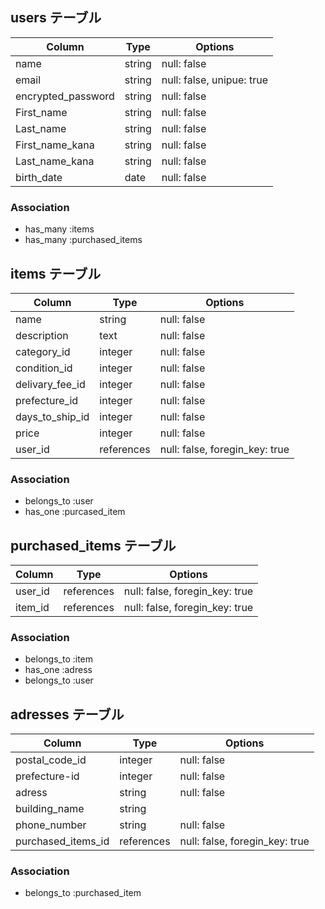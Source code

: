 ## users テーブル

| Column             | Type   | Options                   |
| ------------------ | ------ | ------------------------- |
| name               | string | null: false               |
| email              | string | null: false, unipue: true |
| encrypted_password | string | null: false               |
| First_name         | string | null: false               |
| Last_name          | string | null: false               |
| First_name_kana    | string | null: false               |
| Last_name_kana     | string | null: false               |
| birth_date         | date   | null: false               |

### Association
- has_many :items
- has_many :purchased_items



## items テーブル

| Column          | Type       | Options                        |
| --------------- | ---------- | ------------------------------ |
| name            | string     | null: false                    |
| description     | text       | null: false                    |
| category_id     | integer    | null: false                    |
| condition_id    | integer    | null: false                    |
| delivary_fee_id | integer    | null: false                    |
| prefecture_id   | integer    | null: false                    |
| days_to_ship_id | integer    | null: false                    |
| price           | integer    | null: false                    |
| user_id         | references | null: false, foregin_key: true |

### Association
- belongs_to :user
- has_one :purcased_item


## purchased_items テーブル

| Column    | Type       | Options                        |
| --------- | ---------- | ------------------------------ |
| user_id   | references | null: false, foregin_key: true |
| item_id   | references | null: false, foregin_key: true |

### Association
- belongs_to :item
- has_one :adress
- belongs_to :user


## adresses テーブル

| Column             | Type       | Options                        |
| ------------------ | ---------- | ------------------------------ |
| postal_code_id     | integer    | null: false                    |
| prefecture-id      | integer    | null: false                    |
| adress             | string     | null: false                    |
| building_name      | string     |                     |
| phone_number       | string     | null: false                    |
| purchased_items_id | references | null: false, foregin_key: true |

### Association
- belongs_to :purchased_item

